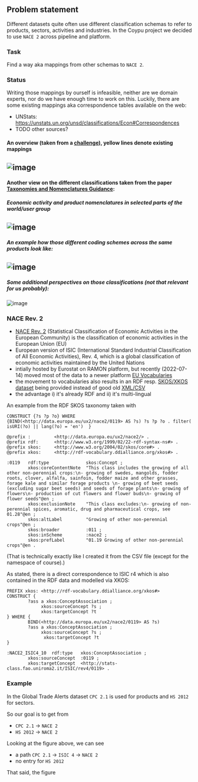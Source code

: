 ## Problem statement
Different datasets quite often use different classification schemas to refer to products, sectors, activities and industries. 
In the Coypu project we decided to use `NACE 2` across pipeline and platform.

### Task
Find a way aka mappings from other schemas to `NACE 2`. 

### Status
Writing those mappings by ourself is infeasible, neither are we domain experts, nor do we have enough time to work on this. Luckily, there are some existing mappings aka correspondence tables available on the web:

* UNStats: https://unstats.un.org/unsd/classifications/Econ#Correspondences
* TODO other sources?

#### An overview (taken from a [challenge](https://semstats.org/2016/challenge/classifications)), yellow lines denote existing mappings

![image](/uploads/3600d03d52da8c21a45cd352eaff4468/image.png)
------------------
#### Another view on the different classifications taken from the paper [Taxonomies and Nomenclatures Guidance](https://www.icmagroup.org/assets/documents/Sustainable-finance/Taxonomies-and-Nomenclatures-Guidance-March-2021-18032021.pdf):
##### Economic activity and product nomenclatures in selected parts of the world/user group
![image](/uploads/83b507e842664ef22a45cadac9309eb5/image.png)
------------------
##### An example how those different coding schemes across the same products look like:
![image](/uploads/a3c480839b3b7c5588ff2c3a3769179f/image.png) 
------------------
##### Some additional perspectives on those classifications (not that relevant for us probably):
![image](/uploads/be5cff2bd42450965e30c3b4078acf26/image.png)


### NACE Rev. 2
* [NACE Rev. 2](https://ec.europa.eu/eurostat/web/nace-rev2/overview) (Statistical Classification of Economic Activities in the European Community) is the classification of economic activities in the European Union (EU)
* European version of ISIC (International Standard Industrial Classification of All Economic Activities), Rev. 4, which is a global classification of economic activities maintained by the United Nations
* intially hosted by Eurostat on RAMON platform, but recently (2022-07-14) moved most of the data to a newer platform [EU Vocabularies](https://op.europa.eu/en/web/eu-vocabularies/dataset/-/resource?uri=http://publications.europa.eu/resource/dataset/nace2)
* the movement to vocabularies also results in an RDF resp. [SKOS/XKOS dataset](https://op.europa.eu/en/web/eu-vocabularies/dataset/-/resource?uri=http://publications.europa.eu/resource/dataset/nace2#_eu_europa_publications_portlet_conceptdisplay_ConceptDisplayPortlet_14TabContent) being provided instead of good old [XML/CSV](https://ec.europa.eu/eurostat/ramon/nomenclatures/index.cfm?TargetUrl=LST_CLS_DLD&StrNom=NACE_REV2&StrLanguageCode=EN&StrLayoutCode=HIERARCHIC)
* the advantage i) it's already RDF and ii) it's multi-lingual

An example from the RDF SKOS taxonomy taken with

``` sparql
CONSTRUCT {?s ?p ?o} WHERE {BIND(<http://data.europa.eu/ux2/nace2/0119> AS ?s) ?s ?p ?o . filter( isURI(?o) || lang(?o) = 'en')  }
```


``` turtle
@prefix :         <http://data.europa.eu/ux2/nace2/> .
@prefix rdf:      <http://www.w3.org/1999/02/22-rdf-syntax-ns#> .
@prefix skos:     <http://www.w3.org/2004/02/skos/core#> .
@prefix xkos:     <http://rdf-vocabulary.ddialliance.org/xkos#> .

:0119   rdf:type              skos:Concept ;
        xkos:coreContentNote  "This class includes the growing of all other non-perennial crops:\n- growing of swedes, mangolds, fodder roots, clover, alfalfa, sainfoin, fodder maize and other grasses, forage kale and similar forage products \n- growing of beet seeds (excluding sugar beet seeds) and seeds of forage plants\n- growing of flowers\n- production of cut flowers and flower buds\n- growing of flower seeds"@en ;
        xkos:exclusionNote    "This class excludes:\n- growing of non-perennial spices, aromatic, drug and pharmaceutical crops, see 01.28"@en ;
        skos:altLabel         "Growing of other non-perennial crops"@en ;
        skos:broader          :011 ;
        skos:inScheme         :nace2 ;
        skos:prefLabel        "01.19 Growing of other non-perennial crops"@en .
```
(That is technically exactly like I created it from the CSV file (except for the namespace of course).)

As stated, there is a direct correspondence to ISIC r4 which is also contained in the RDF data and modelled via XKOS:

``` sparql
PREFIX xkos: <http://rdf-vocabulary.ddialliance.org/xkos#>
CONSTRUCT {
        ?ass a xkos:ConceptAssociation ; 
             xkos:sourceConcept ?s ; 
             xkos:targetConcept ?t 
} WHERE {
        BIND(<http://data.europa.eu/ux2/nace2/0119> AS ?s)
        ?ass a xkos:ConceptAssociation ;
             xkos:sourceConcept ?s ;
              xkos:targetConcept ?t
}

```

``` turtle
:NACE2_ISIC4_10  rdf:type   xkos:ConceptAssociation ;
        xkos:sourceConcept  :0119 ;
        xkos:targetConcept  <http://stats-class.fao.uniroma2.it/ISIC/rev4/0119> .

```

### Example
In the Global Trade Alerts dataset `CPC 2.1` is used for products and `HS 2012` for sectors.

So our goal is to get from 

* `CPC 2.1` -> `NACE 2`
* `HS 2012` -> `NACE 2`

Looking at the figure above, we can see

* a path `CPC 2.1` -> `ISIC 4` -> `NACE 2`
* no entry for `HS 2012`

That said, the figure





